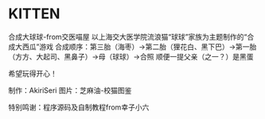 # KITTEN

合成大球球-from交医喵屋
以上海交大医学院流浪猫“球球”家族为主题制作的“合成大西瓜”游戏
合成顺序：第三胎（海枣）→第二胎（狸花白、黑下巴）→第一胎（方方、大起司、黑鼻子）→母（球球）→合照
顺便一提父亲（之一？）是黑蛋

希望玩得开心！

制作：AkiriSeri
图片：芝麻油-校猫图鉴

特别鸣谢：程序源码及自制教程from幸子小六
